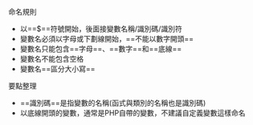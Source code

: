 命名規則
* 以==$==符號開始，後面接變數名稱/識別碼/識別符
* 變數名必須以字母或下劃線開始，==不能以數字開頭==
* 變數名只能包含==字母==、==數字==和==底線==
* 變數名不能包含空格
* 變數名==區分大小寫==

要點整理
- ==識別碼==是指變數的名稱(函式與類別的名稱也是識別碼)
- 以底線開頭的變數，通常是PHP自帶的變數，不建議自定義變數這樣命名